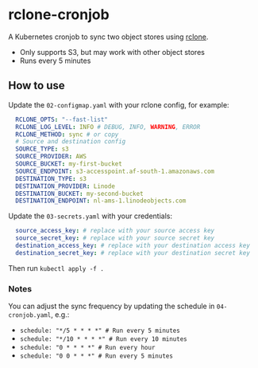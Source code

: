 # rclone-cronjob

A Kubernetes cronjob to sync two object stores using [rclone](http://rclone.org).

- Only supports S3, but may work with other object stores
- Runs every 5 minutes

## How to use

Update the `02-configmap.yaml` with your rclone config, for example:

```yaml
  RCLONE_OPTS: "--fast-list"
  RCLONE_LOG_LEVEL: INFO # DEBUG, INFO, WARNING, ERROR
  RCLONE_METHOD: sync # or copy
  # Source and destination config
  SOURCE_TYPE: s3
  SOURCE_PROVIDER: AWS
  SOURCE_BUCKET: my-first-bucket
  SOURCE_ENDPOINT: s3-accesspoint.af-south-1.amazonaws.com
  DESTINATION_TYPE: s3
  DESTINATION_PROVIDER: Linode
  DESTINATION_BUCKET: my-second-bucket
  DESTINATION_ENDPOINT: nl-ams-1.linodeobjects.com
```

Update the `03-secrets.yaml` with your credentials:

```yaml
  source_access_key: # replace with your source access key
  source_secret_key: # replace with your source secret key
  destination_access_key: # replace with your destination access key
  destination_secret_key: # replace with your destination secret key
```

Then run `kubectl apply -f .`

### Notes

You can adjust the sync frequency by updating the schedule in `04-cronjob.yaml`, e.g.:

- `schedule: "*/5 * * * *" # Run every 5 minutes`
- `schedule: "*/10 * * * *" # Run every 10 minutes`
- `schedule: "0 * * * *" # Run every hour`
- `schedule: "0 0 * * *" # Run every 5 minutes`
